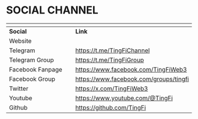 # SOCIAL CHANNEL



<table data-header-hidden><thead><tr><th width="208"></th><th></th></tr></thead><tbody><tr><td><strong>Social</strong></td><td><strong>Link</strong></td></tr><tr><td>Website</td><td></td></tr><tr><td>Telegram</td><td><a href="https://t.me/TingFiChannel">https://t.me/TingFiChannel</a></td></tr><tr><td>Telegram Group</td><td><a href="https://t.me/TingFiGroup">https://t.me/TingFiGroup</a></td></tr><tr><td>Facebook Fanpage</td><td><a href="https://www.facebook.com/TingFiWeb3">https://www.facebook.com/TingFiWeb3</a></td></tr><tr><td>Facebook Group</td><td><a href="https://www.facebook.com/groups/tingfi">https://www.facebook.com/groups/tingfi</a></td></tr><tr><td>Twitter</td><td><a href="https://x.com/TingFiWeb3">https://x.com/TingFiWeb3</a></td></tr><tr><td>Youtube</td><td><a href="https://www.youtube.com/@TingFi">https://www.youtube.com/@TingFi</a></td></tr><tr><td>Github</td><td><a href="https://github.com/TingFi">https://github.com/TingFi</a></td></tr></tbody></table>

